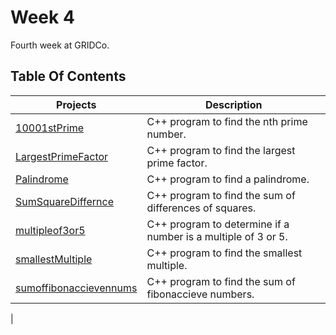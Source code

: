# Week 4

Fourth week at GRIDCo.

## Table Of Contents

| Projects | Description |
| -------- | ----------- |
| [10001stPrime](https://github.com/amarquaye/gridco/blob/master/week4/MathChallenges/10001stPrime.cpp) | C++ program to find the nth prime number. |
| [LargestPrimeFactor](https://github.com/amarquaye/gridco/blob/master/week4/MathChallenges/LargestPrimeFactor.cpp) | C++ program to find the largest prime factor. |
| [Palindrome](https://github.com/amarquaye/gridco/blob/master/week4/MathChallenges/Palindrome.cpp) | C++ program to find a palindrome. |
| [SumSquareDiffernce](https://github.com/amarquaye/gridco/blob/master/week4/MathChallenges/SumSquareDifference.cpp) | C++ program to find the sum of differences of squares. |
| [multipleof3or5](https://github.com/amarquaye/gridco/blob/master/week4/MathChallenges/multipleof3or5.cpp) | C++ program to determine if a number is a multiple of 3 or 5. |
| [smallestMultiple](https://github.com/amarquaye/gridco/blob/master/week4/MathChallenges/smallestMultiple.cpp) | C++ program to find the smallest multiple. |
| [sumoffibonaccievennums](https://github.com/amarquaye/gridco/blob/master/week4/MathChallenges/sumoffibonaccievennums.cpp) | C++ program to find the sum of fibonaccieve numbers. |
|
